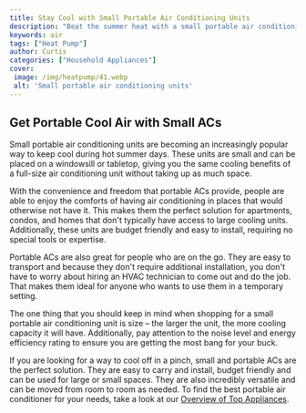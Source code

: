 ```yaml
---
title: Stay Cool with Small Portable Air Conditioning Units
description: "Beat the summer heat with a small portable air conditioning unit The perfect solution for keeping your space cool in any size room learn all the benefits of a portable air conditioner right here"
keywords: air
tags: ["Heat Pump"]
author: Curtis
categories: ["Household Appliances"]
cover: 
 image: /img/heatpump/41.webp
 alt: 'Small portable air conditioning units'
---
```

## Get Portable Cool Air with Small ACs
Small portable air conditioning units are becoming an increasingly popular way to keep cool during hot summer days. These units are small and can be placed on a windowsill or tabletop, giving you the same cooling benefits of a full-size air conditioning unit without taking up as much space.

With the convenience and freedom that portable ACs provide, people are able to enjoy the comforts of having air conditioning in places that would otherwise not have it. This makes them the perfect solution for apartments, condos, and homes that don't typically have access to large cooling units. Additionally, these units are budget friendly and easy to install, requiring no special tools or expertise.

Portable ACs are also great for people who are on the go. They are easy to transport and because they don't require additional installation, you don't have to worry about hiring an HVAC technician to come out and do the job. That makes them ideal for anyone who wants to use them in a temporary setting.

The one thing that you should keep in mind when shopping for a small portable air conditioning unit is size – the larger the unit, the more cooling capacity it will have. Additionally, pay attention to the noise level and energy efficiency rating to ensure you are getting the most bang for your buck.

If you are looking for a way to cool off in a pinch, small and portable ACs are the perfect solution. They are easy to carry and install, budget friendly and can be used for large or small spaces. They are also incredibly versatile and can be moved from room to room as needed. To find the best portable air conditioner for your needs, take a look at our [Overview of Top Appliances](./pages/appliance-overview).
